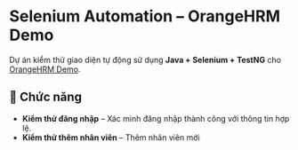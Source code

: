 # Selenium Automation – OrangeHRM Demo

Dự án kiểm thử giao diện tự động sử dụng **Java + Selenium + TestNG** cho [OrangeHRM Demo](https://opensource-demo.orangehrmlive.com/).

## 🚀 Chức năng
- **Kiểm thử đăng nhập** – Xác minh đăng nhập thành công với thông tin hợp lệ.
- **Kiểm thử thêm nhân viên** – Thêm nhân viên mới


